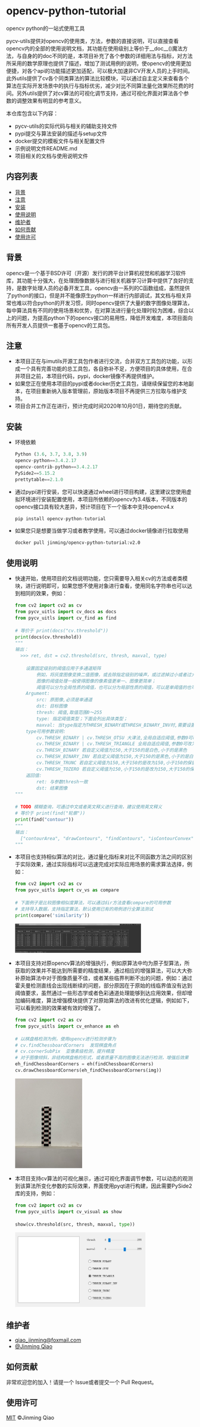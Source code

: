 # opencv-python-tutorial

opencv python的一站式使用工具

pycv-utils提供对opencv的使用类，方法，参数的直接说明，可以直接查看opencv内的全部的使用说明文档，其功能在使用级别上等价于\_\_doc\_\_()魔法方法，与自身的的doc不同的是，本项目补充了各个参数的详细用法与指标，对方法所采用的数学原理也提供了描述，增加了测试用例的说明，使opencv的使用更加便捷，对各个api的功能描述更加适配，可以极大加速非CV开发人员的上手时间。此外utils提供了cv各个同类算法的算法比较模块，可以通过自主定义来查看各个算法在实际开发场景中的执行与指标优劣，减少对比不同算法量化效果所花费的时间。另外utils提供了对cv算法的可视化调节支持，通过可视化界面对算法各个参数的调整效果有明显的参考意义。

本仓库包含以下内容：

- pycv-utils的实际代码与相关的辅助支持文件
- pypi提交与算法安装的描述与setup文件
- docker提交的模板文件与相关配置文件
- 示例说明文件README.md
- 项目相关的文档与使用说明文件



## 内容列表

- [背景](#背景)
- [注意](#注意)
- [安装](#安装)
- [使用说明](#使用说明)
- [维护者](#维护者)
- [如何贡献](#如何贡献)
- [使用许可](#使用许可)



## 背景

opencv是一个基于BSD许可（开源）发行的跨平台计算机视觉和机器学习软件库，其功能十分强大，在处理图像数据与进行相关机器学习计算中提供了良好的支持，是数字处理人员的必备开发工具，opencv由一系列的C函数组成，虽然提供了python的接口，但是并不能像原生python一样进行内部调试，其文档与相关异常也难以符合python的开发习惯，同时opencv提供了大量的数字图像处理算法，每中算法具有不同的使用场景和优势，在对算法进行量化处理时较为困难，综合以上的问题，为提高python下的opencv接口的易用性，降低开发难度，本项目面向所有开发人员提供一套基于opencv的工具包。



## 注意

- 本项目正在与imutils开源工具包作者进行交流，合并双方工具包的功能，以形成一个具有完善功能的总工具包，各自弥补不足，方便项目的具体使用，在合并项目之前，本项目代码，pypi，docker镜像不再提供维护。
- 如果您正在使用本项目的pypi或者docker历史工具包，请继续保留您的本地副本，在项目重新纳入版本管理前，原始版本项目不再提供三方拉取与维护支持。
- 项目合并工作正在进行，预计完成时间2020年10月01日，期待您的贡献。



## 安装

- 环境依赖

  ```python
  Python (3.6, 3.7, 3.8, 3.9)
  opencv-python==3.4.2.17
  opencv-contrib-python==3.4.2.17
  PySide2==5.15.2
  prettytable==2.1.0
  ```

- 通过pypi进行安装，您可以快速通过wheel进行项目构建，这里建议您使用虚拟环境进行安装配置使用，本项目所依赖的opencv为3.4版本，不同版本的opencv接口具有较大差异，预计项目在下一个版本中支持opencv4.x

  ```python
  pip install opencv-python-tutorial
  ```

- 如果您只是想要当做学习或者教学使用，可以通过docker镜像进行拉取使用

  ```dockerfile
  docker pull jinming/opencv-python-tutorial:v2.0
  ```

  

## 使用说明

- 快速开始，使用项目的文档说明功能，您只需要导入相关cv的方法或者类模块，进行说明即可，如果您想不使用对象进行查看，使用同名字符串也可以达到相同的效果，例如：

  ```python
  from cv2 import cv2 as cv
  from pycv_uitls import cv_docs as docs
  from pycv_uitls import cv_find as find
  
  # 等价于 print(docs("cv.threshold"))
  print(docs(cv.threshold))
  """
  输出：
  	>>> ret, dst = cv2.threshold(src, thresh, maxval, type)
  	
      设置固定级别的阈值应用于多通道矩阵
          例如，将灰度图像变换二值图像，或去除指定级别的噪声，或过滤掉过小或者过大的像素点；
          图像的阈值处理一般使得图像的像素值更单一、图像更简单；
          阈值可以分为全局性质的阈值，也可以分为局部性质的阈值，可以是单阈值的也可以是多阈值的。
      Argument:
          src: 原图像,必须是单通道
          dst: 目标图像
          thresh: 阈值,取值范围0～255
          type: 指定阈值类型；下面会列出具体类型；
          maxval: 当type指定为THRESH_BINARY或THRESH_BINARY_INV时,需要设置该值,取值范围0～255；
      type可用参数说明:
          cv.THRESH_BINARY | cv.THRESH_OTSU 大津法,全局自适应阈值,参数0可改为任意数字但不起作用
          cv.THRESH_BINARY | cv.THRESH_TRIANGLE 全局自适应阈值,参数0可改为任意数字但不起作用，适用于单个波峰
          cv.THRESH_BINARY 若自定义阈值为150,大于150的是白色,小于的是黑色
          cv.THRESH_BINARY_INV 若自定义阈值为150,大于150的是黑色,小于的是白色
          cv.THRESH_TRUNC 若自定义阈值为150,大于150的是改为150,小于150的保留
          cv.THRESH_TOZERO 若自定义阈值为150,小于150的是改为150,大于150的保留
      返回值: 
          ret: 与参数thresh一致
          dst: 结果图像
  """
  
  # TODO 模糊查询，可通过中文或者英文释义进行查询，建议使用英文释义
  # 等价于 print(find("轮廓"))
  print(find("contour"))
  """
  输出：
  	["contourArea", "drawContours", "findContours", "isContourConvex"]
  """
  ```

- 本项目也支持相似算法的对比，通过量化指标来对比不同函数方法之间的区别于实际效果，通过实际指标可以迅速完成对实际应用场景的需求算法选择，例如：

  ```python
  from cv2 import cv2 as cv
  from pycv_uitls import cv_vs as compare
  
  # 下面例子是比较图像相似度算法，可以通过dir方法查看compare的可用参数
  # 支持导入数据，支持指定算法，默认使用已有的用例进行全算法测试
  print(compare('similarity'))
  ```

  <img src=".\pics\compare.jpg" style="zoom: 33%;" />

- 本项目支持对原opencv算法的增强执行，例如原算法中均为原子型算法，所获取的效果并不能达到所需要的精度结果，通过相应的增强算法，可以大大弥补原始算法中对于图像质量不佳，或者某些临界判断不出的问题，例如：通过霍夫曼检测直线会出现线断续的问题，部分原因在于原始的线临界值没有达到阈值要求，虽然通过一些形态学或者色彩通道处理能够到达应用效果，但却增加编码难度，算法增强模块提供了对原始算法的改进有优化逻辑，例如如下，可以看到检测的效果被有效的增强了。

  ```python
  from cv2 import cv2 as cv
  from pycv_uitls import cv_enhance as eh
  
  # 以棋盘格检测为例，使用opencv进行检测步骤为
  # cv.findChessboardCorners  发现棋盘角点
  # cv.cornerSubPix  亚像素级检测，提升精度
  # 对于图像倾斜，非结构棋盘格的形式，或者质量不高的图像无法进行检测，增强后效果
  eh_findChessboardCorners = eh(findChessboardCorners)
  cv.drawChessboardCorners(eh_findChessboardCorners(img))
  ```

  <img src=".\pics\eh.jpg" width = "600" height = "800"  style="zoom:30%;" />

- 本项目支持cv算法的可视化展示，通过可视化界面调节参数，可以动态的观测到该算法所变化参数的实际效果，界面使用pyqt进行构建，因此需要PySide2库的支持，例如：

  ```python
  from cv2 import cv2 as cv
  from pycv_uitls import cv_visual as show
  
  show(cv.threshold(src, thresh, maxval, type))
  ```

  <img src=".\pics\show.jpg" width = "700" height = "400" style="zoom:50%;" />



## 维护者

- qiao_jinming@foxmail.com
- [@Jinming Qiao](https://github.com/QiaoJinming)



## 如何贡献

非常欢迎您的加入！请提一个 Issue或者提交一个 Pull Request。



## 使用许可

[MIT](LICENSE) ©Jinming Qiao

